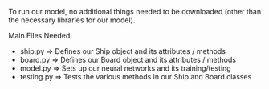To run our model, no additional things needed to be downloaded (other than the necessary libraries for our model). 

Main Files Needed:
- ship.py => Defines our Ship object and its attributes / methods
- board.py => Defines our Board object and its attributes / methods
- model.py => Sets up our neural networks and its training/testing
- testing.py => Tests the various methods in our Ship and Board classes
